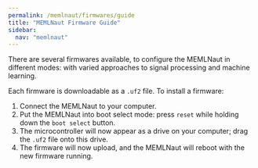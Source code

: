 ```yaml
---
permalink: /memlnaut/firmwares/guide
title: "MEMLNaut Firmware Guide"
sidebar:
  nav: "memlnaut"
---
```


There are several firmwares available, to configure the MEMLNaut in different modes: with varied approaches to signal processing and machine learning.

Each firmware is downloadable as a ```.uf2``` file.  To install a firmware:

1. Connect the MEMLNaut to your computer.
2. Put the MEMLNaut into boot select mode: press ```reset``` while holding down the ```boot select``` button.
3. The microcontroller will now appear as a drive on your computer; drag the ```.uf2``` file onto this drive.
4. The firmware will now upload, and the MEMLNaut will reboot with the new firmware running.



